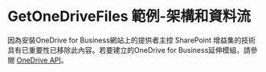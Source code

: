 
# GetOneDriveFiles 範例-架構和資料流

因為安裝OneDrive for Business網站上的提供者主控 SharePoint 增益集的技術具有已重要性已移除此內容。若要建立的OneDrive for Business延伸模組，請參閱 [OneDrive API](https://dev.onedrive.com/)。
  
    
    

